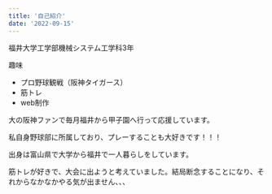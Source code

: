 ```yaml
---
title: '自己紹介'
date: '2022-09-15'
---
```


福井大学工学部機械システム工学科3年

趣味
- プロ野球観戦（阪神タイガース）
- 筋トレ
- web制作

大の阪神ファンで毎月福井から甲子園へ行って応援しています。

私自身野球部に所属しており、プレーすることも大好きです！！！

出身は富山県で大学から福井で一人暮らしをしています。

筋トレが好きで、大会に出ようと考えていました。結局断念することになり、それからなかなかやる気が出ません、、、